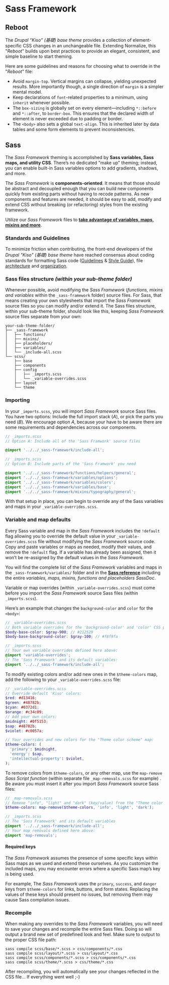 
Sass Framework
==========

## Reboot

The *Drupal “Kiso” (基礎) base theme* provides a collection of element-specific CSS changes in an unchangeable file. Extending Normalize, this "*Reboot*" builds upon best practices to provide an elegant, consistent, and simple baseline to start theming.

Here are some guidelines and reasons for choosing what to override in the "*Reboot*" file:

 - Avoid `margin-top`. Vertical margins can collapse, yielding unexpected results. More importantly though, a single direction of `margin` is a simpler mental model.
 - Keep declarations of `font`-related properties to a minimum, using `inherit` whenever possible.
 - The `box-sizing` is globally set on every element—including `*::before` and `*::after`, to `border-box`. This ensures that the declared width of element is never exceeded due to padding or border.
 - The `<body>` also sets a global `text-align`. This is inherited later by data tables and some form elements to prevent inconsistencies.

## Sass

The *Sass Framework* theming is accomplished by **Sass variables, Sass maps, and utility CSS**. There’s no dedicated "make up" theming; instead, you can enable built-in Sass variables options to add gradients, shadows, and more.

The *Sass Framework* is **components-oriented**. It means that those should be abstract and decoupled enough that you can build new components quickly from existing parts without having to recode patterns. As new components and features are needed, it should be easy to add, modify and extend CSS without breaking (or refactoring) styles from the existing framework.

Utilize our *Sass Framework* files to [**take advantage of variables, maps, mixins and more**](index.md).

### Standards and Guidelines

To minimize friction when contributing, the front-end developers of the *Drupal "Kiso" (基礎) base theme* have reached consensus about coding standards for formatting Sass code ([Guidelines](https://sass-guidelin.es) & [Style Guide](https://css-tricks.com/sass-style-guide/)), file [architecture](https://www.drupal.org/docs/develop/standards/css/css-architecture-for-drupal-8) and  [organization](https://www.drupal.org/docs/develop/standards/css/css-file-organization-for-drupal-8).

### Sass files structure *(within your sub-theme folder)*

Whenever possible, avoid modifying the *Sass Framework* (*functions, mixins and variables* within the `_sass-framework` folder) source files. For Sass, that means creating your own stylesheets that import the *Sass Framework* source files so you can modify and/or extend it. The Sass files structure, within your sub-theme folder, should look like this, keeping *Sass Framework* source files separate from your own:

```plaintext
your-sub-theme-folder/
├── _sass-framework
│   ├── functions/
│   ├── mixins/
│   ├── placeholders/
│   ├── variables/
│   └── _include-all.scss
└── scss/
    ├── base
    ├── components
    ├── config
    │   ├── _imports.scss
    │   └── _variable-overrides.scss
    ├── layout
    └── theme
```

### Importing

In your `_imports.scss`, you will import *Sass Framework* source Sass files. You have two options: Include the full import stack (*A*), or pick the parts you need (*B*). We encourage option *A*, because your have to be aware there are some requirements and dependencies across our components.

```scss
// _imports.scss
// Option A: Include all of the 'Sass Framwork' source files

@import '../../_sass-framework/include-all';
```

```scss
// _imports.scss
// Option B: Include parts of the 'Sass Framwork' you need

@import '../../_sass-framework/functions/helpers/general';
@import '../../_sass-framework/variables/options';
@import '../../_sass-framework/variables/colors';
@import '../../_sass-framework/variables/base';
@import '../../_sass-framework/mixins/typography/general';
```

With that setup in place, you can begin to override any of the Sass variables and maps in your `_variable-overrides.scss`.

### Variable and map defaults

Every Sass variable and map in the *Sass Framework* includes the `!default` flag allowing you to override the default value in your `_variable-overrides.scss` file without modifying the *Sass Framework* source code. Copy and paste variables or maps as needed, modify their values, and remove the `!default` flag. If a variable has already been assigned, then it won’t be re-assigned by the default values in the *Sass Framework*.

You will find the complete list of the *Sass Framework* variables and maps in the `_sass-framework/variables/` folder and in the [**Sass reference**](index.md) including the entire *variables, maps, mixins, functions and placeholders SassDoc*.

Variable or map overrides (within `_variable-overrides.scss`) must come before you import the *Sass Framework* source Sass files (within `_imports.scss`).

Here’s an example that changes the `background-color` and `color` for the `<body>`:

```scss
// _variable-overrides.scss
// Both variable overrides for the 'background-color' and 'color' CSS properties:
$body-base-color: $gray-900; // #212529
$body-base-background-color: $gray-100; // #f8f9fa
```

```scss
// _imports.scss
// Your own variable overrides defined here above:
@import 'variable-overrides';
// The 'Sass Framework' and its default variables:
@import '../../_sass-framework/include-all';
```

To modify existing colors and/or add new ones in the `$theme-colors` map, add the following to your `_variable-overrides.scss` file:

```scss
// _variable-overrides.scss
// Override default 'Kiso' colors:
$red: #d13416;
$green: #48782b;
$cyan: #0372d1;
$orange: #c34c09;
// Add your own colors:
$midnight: #0f5153;
$sap: #48782b;
$violet: #c0057a;

// Your overrides and new colors for the "Theme color scheme" map:
$theme-colors: (
  'primary': $midnight,
  'energy': $sap,
  'intellectual-property': $violet,
);
```

To remove colors from `$theme-colors`, or any other map, use the `map-remove` *Sass Script function* (within separate file `_map-removals.scss` for example) . Be aware you must insert it after you import *Sass Framework* source Sass files: 

```scss
// _map-removals.scss
// Remove "info", "light" and "dark" (key/value) from the "Theme color scheme" map:
$theme-colors: map-remove($theme-colors, 'info', 'light', 'dark');
```

```scss
// _imports.scss
// The 'Sass Framework' and its default variables
@import '../../_sass-framework/include-all';
// Your map removals defined here above:
@import 'map-removals';
```

#### Required keys

The *Sass Framework* assumes the presence of some specific keys within Sass maps as we used and extend these ourselves. As you customize the included maps, you may encounter errors where a specific Sass map’s key is being used.

For example, The *Sass Framework* uses the `primary`, `success`, and `danger` keys from `$theme-colors` for links, buttons, and form states. Replacing the values of these keys should present no issues, but removing them may cause Sass compilation issues.

### Recompile

When making any overrides to the *Sass Framework* variables, you will need to save your changes and recompile the entire Sass files. Doing so will output a brand new set of predefined look and feel. Make sure to output to the proper CSS file path:

```
sass compile scss/base/*.scss > css/components/*.css
sass compile scss/layout/*.scss > css/layout/*.css
sass compile scss/components/*.scss > css/components/*.css
sass compile scss/theme/*.scss > css/theme/*.css
```

After recompiling, you will automatically see your changes reflected in the CSS file... If everything went well ;-)